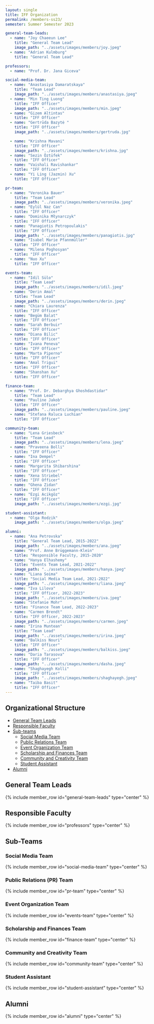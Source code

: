 ```yaml
---
layout: single
title: IFF Organization
permalink: /members-ss23/
semester: Summer Semester 2023

general-team-leads:
  - name: "Joy Chaeeun Lee"
    title: "General Team Lead"
    image_path: "../assets/images/members/joy.jpeg"
  - name: "Adrian Kulmburg"
    title: "General Team Lead"

professors:
  - name: "Prof. Dr. Jana Giceva"

social-media-team:
  - name: "Anastasiya Damaratskaya"
    title: "Team Lead"
    image_path: "../assets/images/members/anastasiya.jpeg"
  - name: "Min Ting Luong"
    title: "IFF Officer"
    image_path: "../assets/images/members/min.jpeg"
  - name: "Gizem Altintas"
    title: "IFF Officer"
  - name: "Gertrūda Bazytė "
    title: "IFF Officer"
    image_path: "../assets/images/members/gertruda.jpg"

  - name: "Krishna Mavani"
    title: "IFF Officer"
    image_path: "../assets/images/members/krishna.jpg"
  - name: "Sezin Öztüfek"
    title: "IFF Officer"
  - name: "Vaishali Ravishankar"
    title: "IFF Officer"
  - name: "Yi Ling (Jazmin) Xu"
    title: "IFF Officer"

pr-team:
  - name: "Veronika Bauer"
    title: "Team Lead"
    image_path: "../assets/images/members/veronika.jpeg"
  - name: "Eylül Naz Can"
    title: "IFF Officer"
  - name: "Dominika Młynarczyk"
    title: "IFF Officer"
  - name: "Panagiotis Petropoulakis"
    title: "IFF Officer"
    image_path: "../assets/images/members/panagiotis.jpg"
  - name: "Isabel Marie Pfannmüller"
    title: "IFF Officer"
  - name: "Milena Poghosyan"
    title: "IFF Officer"
  - name: "Nuo Xu"
    title: "IFF Officer"

events-team:
  - name: "Idil Sülo"
    title: "Team Lead"
    image_path: "../assets/images/members/idil.jpeg"
  - name: "Derin Amal"
    title: "Team Lead"
    image_path: "../assets/images/members/derin.jpeg"
  - name: "Chiara Laurenza"
    title: "IFF Officer"
  - name: "Begüm Balat"
    title: "IFF Officer"
  - name: "Sarah Berbuir"
    title: "IFF Officer"
  - name: "Diana Bilic"
    title: "IFF Officer"
  - name: "Ivana Peneva"
    title: "IFF Officer"
  - name: "Marta Piperno"
    title: "IFF Officer"
  - name: "Amal Trigui"
    title: "IFF Officer"
  - name: "Shanshan Xu"
    title: "IFF Officer"

finance-team:
  - name: "Prof. Dr. Debarghya Ghoshdastidar"
    title: "Team Lead"
  - name: "Pauline Jakob"
    title: "IFF Officer"
    image_path: "../assets/images/members/pauline.jpeg"
  - name: "Stefana Raluca Luchian"
    title: "IFF Officer"

community-team:
  - name: "Lena Griesbeck"
    title: "Team Lead"
    image_path: "../assets/images/members/lena.jpeg"
  - name: "Praveena Bolli"
    title: "IFF Officer"
  - name: "Ina Dempel"
    title: "IFF Officer"
  - name: "Margarita Shibarshina"
    title: "IFF Officer"
  - name: "Xena Striebel"
    title: "IFF Officer"
  - name: "Ghena Zidan"
    title: "IFF Officer"
  - name: "Ezgi Acikgöz"
    title: "IFF Officer"
    image_path: "../assets/images/members/ezgi.jpg"

student-assistant:
  - name: "Olga Rodzik"
    image_path: "../assets/images/members/olga.jpeg"

alumni:
  - name: "Ana Petrovska"
    title: "General Team Lead, 2015-2022"
    image_path: "../assets/images/members/ana.jpeg"
  - name: "Prof. Anne Brüggemann-Klein"
    title: "Responsible Faculty, 2015-2020"
  - name: "Hanya Elhashemy"
    title: "Events Team Lead, 2021-2022"
    image_path: "../assets/images/members/hanya.jpeg"
  - name: "Liana Soima"
    title: "Social Media Team Lead, 2021-2022"
    image_path: "../assets/images/members/liana.jpeg"
  - name: "Iva Lilova"
    title: "IFF Officer, 2022-2023"
    image_path: "../assets/images/members/iva.jpeg"
  - name: "Stefanie Mohr"
    title: "Finance Team Lead, 2022-2023"
  - name: "Carmen Brendt"
    title: "IFF Officer, 2022-2023"
    image_path: "../assets/images/members/carmen.jpeg"
  - name: "Irina Muntean"
    title: "Team Lead"
    image_path: "../assets/images/members/irina.jpeg"
  - name: "Balkiss Nouri"
    title: "IFF Officer"
    image_path: "../assets/images/members/balkiss.jpeg"
  - name: "Daria Tarasova"
    title: "IFF Officer"
    image_path: "../assets/images/members/dasha.jpeg"
  - name: "Shaghayegh Kolli"
    title: "IFF Officer"
    image_path: "../assets/images/members/shaghayegh.jpeg"
  - name: "Taiba Basit"
    title: "IFF Officer"
---
```


## Organizational Structure

- [General Team Leads](#general-team-leads)
- [Responsible Faculty](#professors)
- [Sub-teams](#sub-teams)
  - [Social Media Team](#social-media-team)
  - [Public Relations Team](#public-relations-team)
  - [Event Organization Team](#event-organization-team)
  - [Scholarship and Finances Team](#scholarship-and-finances-team)
  - [Community and Creativity Team](#community-and-creativity-team)
  - [Student Assistant](#student-assistant)
- [Alumni](#past-members)

## General Team Leads

{% include member_row id="general-team-leads" type="center" %}

## Responsible Faculty

{% include member_row id="professors" type="center" %}

## Sub-Teams

### Social Media Team

{% include member_row id="social-media-team" type="center" %}

### Public Relations (PR) Team

{% include member_row id="pr-team" type="center" %}

### Event Organization Team

{% include member_row id="events-team" type="center" %}

### Scholarship and Finances Team

{% include member_row id="finance-team" type="center" %}

### Community and Creativity Team

{% include member_row id="community-team" type="center" %}

### Student Assistant

{% include member_row id="student-assistant" type="center" %}

## Alumni

{% include member_row id="alumni" type="center" %}
